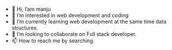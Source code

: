 - 👋 Hi, I’am manju
- 👀 I’m interested in web development and coding
- 🌱 I’m currently learning web development at the same time data structures. 
- 💞️ I’m looking to collaborate on Full stack developer.
- 📫 How to reach me by searching.

<!---
manju3286/manju3286 is a ✨ special ✨ repository because its `README.md` (this file) appears on your GitHub profile.
You can click the Preview link to take a look at your changes.
--->
